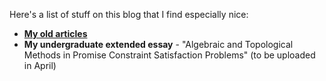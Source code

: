 Here's a list of stuff on this blog that I find especially nice:
* **[My old articles](</vault/Old Articles>)**
* **My undergraduate extended essay** - "Algebraic and Topological Methods in Promise Constraint Satisfaction Problems" (to be uploaded in April)

